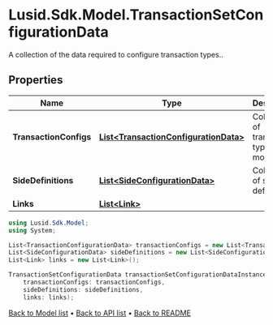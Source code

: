# Lusid.Sdk.Model.TransactionSetConfigurationData
A collection of the data required to configure transaction types..

## Properties

Name | Type | Description | Notes
------------ | ------------- | ------------- | -------------
**TransactionConfigs** | [**List&lt;TransactionConfigurationData&gt;**](TransactionConfigurationData.md) | Collection of transaction type models | 
**SideDefinitions** | [**List&lt;SideConfigurationData&gt;**](SideConfigurationData.md) | Collection of side definitions | [optional] 
**Links** | [**List&lt;Link&gt;**](Link.md) |  | [optional] 

```csharp
using Lusid.Sdk.Model;
using System;

List<TransactionConfigurationData> transactionConfigs = new List<TransactionConfigurationData>();
List<SideConfigurationData> sideDefinitions = new List<SideConfigurationData>();
List<Link> links = new List<Link>();

TransactionSetConfigurationData transactionSetConfigurationDataInstance = new TransactionSetConfigurationData(
    transactionConfigs: transactionConfigs,
    sideDefinitions: sideDefinitions,
    links: links);
```

[Back to Model list](../README.md#documentation-for-models) &#8226; [Back to API list](../README.md#documentation-for-api-endpoints) &#8226; [Back to README](../README.md)
